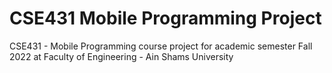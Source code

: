 # CSE431 Mobile Programming Project
CSE431 - Mobile Programming course project for academic semester Fall 2022 at Faculty of Engineering - Ain Shams University
